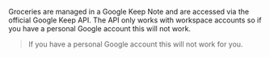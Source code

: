 Groceries are managed in a Google Keep Note and are accessed via the official Google Keep API. The API only works with workspace accounts so if you have a personal Google account this will not work.

> If you have a personal Google account this will not work for you.
